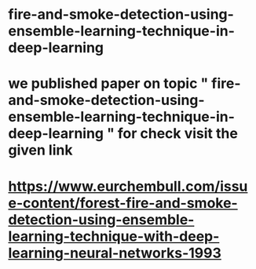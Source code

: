 # fire-and-smoke-detection-using-ensemble-learning-technique-in-deep-learning
# we  published paper on topic " fire-and-smoke-detection-using-ensemble-learning-technique-in-deep-learning " for check visit the given link
#  https://www.eurchembull.com/issue-content/forest-fire-and-smoke-detection-using-ensemble-learning-technique-with-deep-learning-neural-networks-1993
